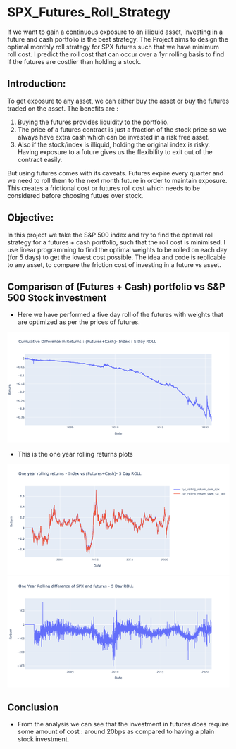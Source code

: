 # SPX_Futures_Roll_Strategy
If we want to gain a continuous exposure to an illiquid asset, investing in a future and cash portfolio is the best strategy. The Project aims to design the optimal monthly roll strategy for SPX futures such that we have minimum roll cost. I predict the roll cost that can occur over a 1yr rolling basis to find if the futures are costlier than holding a stock. 

## Introduction: 
To get exposure to any asset, we can either buy the asset or buy the futures traded on the asset. The benefits are : 
1) Buying the futures provides liquidity to the portfolio. 
2) The price of a futures contract is just a fraction of the stock price so we always have extra cash which can be invested in a risk free asset. 
3) Also if the stock/index is illiquid, holding the original index is risky. Having exposure to a future gives us the flexibility to exit out of the contract easily. 

But using futures comes with its caveats. Futures expire every quarter and we need to roll them to the next month future in order to maintain exposure. This creates a frictional cost or futures roll cost which needs to be considered before choosing futues over stock.

## Objective: 
In this project we take the S&P 500 index and try to find the optimal roll strategy for a futures + cash portfolio, such that the roll cost is minimised. 
I use linear programming to find the optimal weights to be rolled on each day (for 5 days) to get the lowest cost possible. 
The idea and code is replicable to any asset, to compare the friction cost of investing in a future vs asset.

## Comparison of (Futures + Cash) portfolio vs S&P 500 Stock investment 

- Here we have performed a five day roll of the futures with weights that are optimized as per the prices of futures. 
<img src= "Plots/Cumulative Difference in Returns : (Futures+Cash)- Index : 5 Day ROLL.png">

- This is the one year rolling returns plots
<img src= "Plots/One year rolling returns - Index vs (Futures+Cash)- 5 Day ROLL.png">

<img src= "Plots/One Year Rolling difference of SPX and futures - 5 Day ROLL.png">

## Conclusion 
- From the analysis we can see that the investment in futures does require some amount of cost : around 20bps as compared to having a plain stock investment. 
